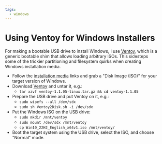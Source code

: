 ```yaml
---
tags:
  - windows
---
```

# Using Ventoy for Windows Installers

For making a bootable USB drive to install Windows, I use [Ventoy](https://www.ventoy.net/), which is a generic bootable shim that allows loading arbitrary ISOs. This sidesteps some of the trickier partitioning and filesystem quirks when creating Windows installation media.

- Follow the [installation media](https://support.microsoft.com/en-us/windows/create-installation-media-for-windows-99a58364-8c02-206f-aa6f-40c3b507420d) links and grab a "Disk Image (ISO)" for your target version of Windows.
- Download [Ventoy](https://www.ventoy.net/en/download.html) and untar it, e.g.:
    - `tar xzvf ventoy-1.1.05-linux.tar.gz && cd ventoy-1.1.05`
- Prepare the USB drive and put Ventoy on it, e.g.:
  - `sudo wipefs --all /dev/sdx`
  - `sudo sh Ventoy2Disk.sh -i /dev/sdx`
- Put the Windows ISO on the USB drive:
    - `sudo mkdir /mnt/ventoy`
    - `sudo mount /dev/sdx /mnt/ventoy`
    - `cp Win10_22H2_English_x64v1.iso /mnt/ventoy/`
- Boot the target system using the USB drive, select the ISO, and choose "Normal" mode.